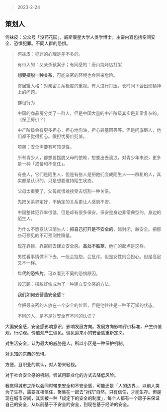 > 2023-2-24

## 策划人

何袜皮：公众号「没药花园」，威斯康星大学人类学博士。主要内容包括空间安全、恐惧犯罪。不同人群的恐惧。

> 何袜皮：犯罪的心理是差不多的。
>
> 有带入的：父亲杀孩案子；有同感的：唐山烧烤店打架
>
> **想要摆脱一种关系**，可能亲密的环境也会带来危险。
>
> 寄居蟹人格：对亲密关系极度的重视。有人进行打压，长时间下会出现精神上的问题。
>
> 群租行为
>
> 中国的商品房分类了一群人，但是中国大量的中产阶级其实是非常复杂的。（保卫房价？）
>
> 中产阶级会有更多担心，担心地沟油，担心转基因等等。但是问底层人，他们都不觉得担心。很担忧房价贬值。

> 项飙：安全需要有可预见性。
>
> 所有青少人，都想要摆脱父母的依赖，想要出去流浪。对青少年来说，更多是一种「戒备和不信任」。
>
> 有些人，它们是陌生人，但是有些人是把他们变成陌生人——群租的人，其实都是认识的，只是想要维持陌生状态。 
>
> 父母太重要了，父母就很难接受去切割一种关系。
>
> 先把关系界定好，不确定的关系更让人感到不安。
>
> 中国整体犯罪率很低，但是却有很多保安。保安是身边非常典型的，身边的陌生人。
>
> 为什么不愿意认识陌生人：**把自己打开是不安全的**，越封闭，越安全。把那些可预见的不可预测性降低。
>
> 现在靠锁、靠密码去建立安全感。**高处不胜寒**，他们的起点是这样。
>
> 男性看事情做不下去，一般会抱怨，会批评。但是女性则会担心。但是高层又不一样。
>
> **年代的恐怖片**。可以看到不同的恐惧原因。

> 段志鹏：摆脱好像成为了一种建立安全感的方法。
>
> **我们如何去营造安全感**？
>
> 会把最亲密的人放在一个安全的位置，但是他往往是一种不可知的状态。
>
> 不同的人，是不是对安全有不同的认识？



大国安全感，安全感影响意识，影响发展方向。发展方向影响评价标准，产生价值观，行动观。价值观产生偏见。偏见迎来小的安全感重新定义。

对生活安全，认为最大的威胁是人。所以小区是一种保护机制。

对未知的东西的恐惧。

方便，且职业的默认，对人带来轻视。



对于社会安全感的机制。尝试用职业化的方式去降低风险。

我觉得城市之所以会同时带来安全和不安全感，可能还是「人的边界」，以前人类为了生存，需要互相信任，聚集在一起去“对抗”自然，只有信任，才能生存。但是现在城市空间，其实被一种「规定下的安全的制度」，每个人都有一个房子来保证自己的安全，从以前基于不安全的安全，到现在基于经济的安全。

